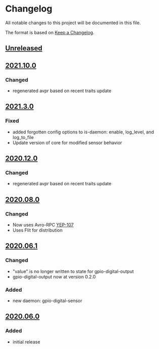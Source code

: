 # Changelog
All notable changes to this project will be documented in this file.

The format is based on [Keep a Changelog](https://keepachangelog.com/).

## [Unreleased]

## [2021.10.0]

### Changed
- regenerated avpr based on recent traits update

## [2021.3.0]

### Fixed
- added forgotten config options to is-daemon: enable, log_level, and log_to_file
- Update version of core for modified sensor behavior

## [2020.12.0]

### Changed
- regenerated avpr based on recent traits update

## [2020.08.0]

### Changed
- Now uses Avro-RPC [YEP-107](https://yeps.yaq.fyi/107/)
- Uses Flit for distribution

## [2020.06.1]

### Changed
- "value" is no longer written to state for gpio-digital-output
- gpio-digital-output now at version 0.2.0

### Added
- new daemon: gpio-digital-sensor

## [2020.06.0]

### Added
- initial release

[Unreleased]: https://gitlab.com/yaq/yaqd-rpi-gpio/-/compare/v2021.10.0...master
[2021.10.0]: https://gitlab.com/yaq/yaqd-rpi-gpio/-/compare/v2021.3.0...2021.10.0
[2021.3.0]: https://gitlab.com/yaq/yaqd-rpi-gpio/-/compare/v2020.12.0...2021.3.0
[2020.12.0]: https://gitlab.com/yaq/yaqd-rpi-gpio/-/compare/v2020.08.0...2020.12.0
[2020.08.0]: https://gitlab.com/yaq/yaqd-rpi-gpio/-/compare/v2020.06.1...2020.08.0
[2020.06.1]: https://gitlab.com/yaq/yaqd-rpi-gpio/-/compare/v2020.06.0...2020.06.1
[2020.06.0]: https://gitlab.com/yaq/yaqd-rpi-gpio/-/tags/v2020.06.0
